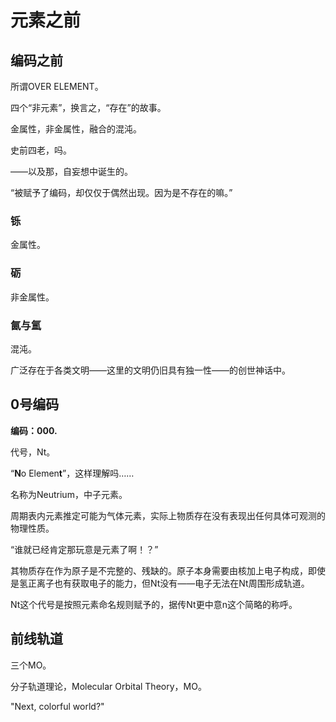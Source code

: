 # 元素之前

## 编码之前
所谓OVER ELEMENT。

四个“非元素”，换言之，“存在”的故事。

金属性，非金属性，融合的混沌。

史前四老，吗。

——以及那，自妄想中诞生的。

“被赋予了编码，却仅仅于偶然出现。因为是不存在的嘛。”

### 铄
金属性。
### 砺
非金属性。
### 氤与氲
混沌。

广泛存在于各类文明——这里的文明仍旧具有独一性——的创世神话中。
## 0号编码
**编码：000.**

代号，Nt。

“**N**o Elemen**t**”，这样理解吗……

名称为Neutrium，中子元素。

周期表内元素推定可能为气体元素，实际上物质存在没有表现出任何具体可观测的物理性质。

“谁就已经肯定那玩意是元素了啊！？”

其物质存在作为原子是不完整的、残缺的。原子本身需要由核加上电子构成，即使是氢正离子也有获取电子的能力，但Nt没有——电子无法在Nt周围形成轨道。

Nt这个代号是按照元素命名规则赋予的，据传Nt更中意n这个简略的称呼。

## 前线轨道

三个MO。

分子轨道理论，Molecular Orbital Theory，MO。

"Next, colorful world?"
